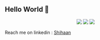 ## Hello World  👋  

<!--
**theneoterik/theneoterik** is a ✨ _special_ ✨ repository because its `README.md` (this file) appears on your GitHub profile.


                
-->


 
<p align="center">

<img src="https://img.icons8.com/android/24/000000/twitter.png"/>
<img src="https://img.icons8.com/metro/26/000000/linkedin.png"/>
<img src="https://img.icons8.com/windows/32/000000/dev.png"/>

</p>

Reach me on linkedin : [Shihaan](https://www.linkedin.com/in/shihaan-w-s-7b6a851a0/)

